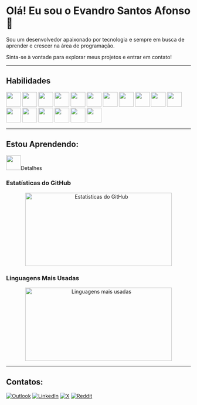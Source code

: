 # Olá! Eu sou o Evandro Santos Afonso 👋

Sou um desenvolvedor apaixonado por tecnologia e sempre em busca de aprender e crescer na área de programação. 

Sinta-se à vontade para explorar meus projetos e entrar em contato!

---

## Habilidades
<div>
    <img src="https://cdn.jsdelivr.net/gh/devicons/devicon@latest/icons/html5/html5-original.svg" width="40" height="40"/>
    <img src="https://cdn.jsdelivr.net/gh/devicons/devicon/icons/css3/css3-original.svg" width="40" height="40"/> 
    <img src="https://cdn.jsdelivr.net/gh/devicons/devicon/icons/javascript/javascript-original.svg" width="40" height="40"/> 
    <img src="https://cdn.jsdelivr.net/gh/devicons/devicon/icons/typescript/typescript-original.svg" width="40" height="40"/> 
    <img src="https://cdn.jsdelivr.net/gh/devicons/devicon/icons/php/php-original.svg" width="40" height="40"/> 
    <img src="https://cdn.jsdelivr.net/gh/devicons/devicon/icons/react/react-original.svg" width="40" height="40"/> 
    <img src="https://cdn.jsdelivr.net/gh/devicons/devicon/icons/vuejs/vuejs-original.svg" width="40" height="40"/>
    <img src="https://cdn.jsdelivr.net/gh/devicons/devicon@latest/icons/laravel/laravel-original.svg" width="40" height="40"/>
    <img src="https://cdn.jsdelivr.net/gh/devicons/devicon@latest/icons/livewire/livewire-original-wordmark.svg" width="40" height="40"/>
    <img src="https://cdn.jsdelivr.net/gh/devicons/devicon@latest/icons/tailwindcss/tailwindcss-original.svg" width="40" height="40"/>
    <img src="https://cdn.jsdelivr.net/gh/devicons/devicon/icons/bootstrap/bootstrap-original.svg" width="40" height="40"/> 
    <img src="https://cdn.jsdelivr.net/gh/devicons/devicon/icons/sass/sass-original.svg" width="40" height="40"/> 
    <img src="https://cdn.jsdelivr.net/gh/devicons/devicon/icons/jquery/jquery-original.svg" width="40" height="40"/> 
    <img src="https://cdn.jsdelivr.net/gh/devicons/devicon/icons/gulp/gulp-plain.svg" width="40" height="40"/> 
    <img src="https://cdn.jsdelivr.net/gh/devicons/devicon/icons/grunt/grunt-original.svg" width="40" height="40"/> 
    <img src="https://cdn.jsdelivr.net/gh/devicons/devicon/icons/git/git-original.svg" width="40" height="40"/>
    <img src="https://cdn.jsdelivr.net/gh/devicons/devicon@latest/icons/java/java-original.svg" width="40" height="40"/>
</div>

---

## Estou Aprendendo:
<div>
    <img src="https://cdn.jsdelivr.net/gh/devicons/devicon@latest/icons/python/python-original.svg" width="40" height="40/> 
</div>

---

## Detalhes

### Estatísticas do GitHub
<p align="center">
  <img src="https://github-readme-stats.vercel.app/api?username=ordnav3&show_icons=true&theme=radical" alt="Estatísticas do GitHub" width="400" height="200"/>
</p>

### Linguagens Mais Usadas
<p align="center">
  <img src="https://github-readme-stats.vercel.app/api/top-langs/?username=ordnav3&theme=radical&layout=donut" alt="Linguagens mais usadas" width="400" height="200"/>
</p>

---

## Contatos:

[![Outlook](https://img.shields.io/badge/Microsoft_Outlook-0078D4?style=for-the-badge&logo=microsoft-outlook&logoColor=white)](mailto:evandrosantosafonso@live.com)  [![LinkedIn](https://img.shields.io/badge/LinkedIn-0077B5?style=for-the-badge&logo=linkedin&logoColor=white)](https://www.linkedin.com/in/ordnav3/)  [![X](https://img.shields.io/badge/X-000?style=for-the-badge&logo=x)](https://x.com/Ordnav3)  [![Reddit](https://img.shields.io/badge/Reddit-000?style=for-the-badge&logo=reddit&logoColor=FF4500)](https://www.reddit.com/user/ordnav3/)  


